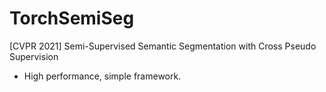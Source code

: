 # TorchSemiSeg
[CVPR 2021] Semi-Supervised Semantic Segmentation with Cross Pseudo Supervision
- High performance, simple framework.
